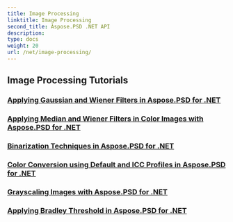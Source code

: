 ```yaml
---
title: Image Processing
linktitle: Image Processing
second_title: Aspose.PSD .NET API
description: 
type: docs
weight: 20
url: /net/image-processing/
---
```


## Image Processing Tutorials
### [Applying Gaussian and Wiener Filters in Aspose.PSD for .NET](./apply-gaussian-wiener-filters/)
### [Applying Median and Wiener Filters in Color Images with Aspose.PSD for .NET](./apply-median-wiener-filters-color-images/)
### [Binarization Techniques in Aspose.PSD for .NET](./binarization-techniques/)
### [Color Conversion using Default and ICC Profiles in Aspose.PSD for .NET](./color-conversion-default-icc-profiles/)
### [Grayscaling Images with Aspose.PSD for .NET](./grayscaling-images/)
### [Applying Bradley Threshold in Aspose.PSD for .NET](./apply-bradley-threshold/)